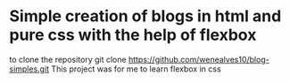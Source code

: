 # Simple creation of blogs in html and pure css with the help of flexbox
to clone the repository git clone https://github.com/wenealves10/blog-simples.git
This project was for me to learn flexbox in css